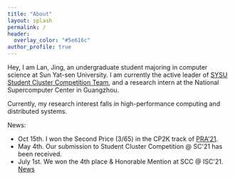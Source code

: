 ```yaml
---
title: "About"
layout: splash
permalink: /
header:
  overlay_color: "#5e616c"
author_profile: true
---
```


Hey, I am Lan, Jing, an undergraduate student majoring in computer science at Sun Yat-sen University. I am currently the active leader of [SYSU Student Cluster Competition Team](https://scc.sysu.tech/), and a research intern at the National Supercomputer Center in Guangzhou.

Currently, my research interest falls in high-performance computing and distributed systems.

News:

* Oct 15th. I won the Second Price (3/65) in the CP2K track of [PRA'21](https://cas-pra.sugon.com/sugon/index2.html).
* May 4th. Our submission to Student Cluster Competition @ SC'21 has been received. 
* July 1st. We won the 4th place & Honorable Mention at SCC @ ISC'21. [News](https://www.hpcadvisorycouncil.com/events/student-cluster-competition/index.php)
